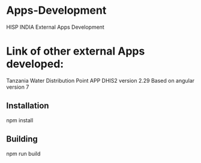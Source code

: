 # Apps-Development
HISP INDIA External Apps Development


# Link of other external Apps developed:

Tanzania Water Distribution Point APP DHIS2 version 2.29 Based on angular version 7

## Installation

npm install

## Building

npm run build
